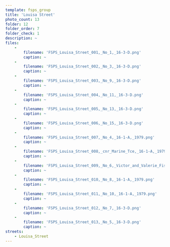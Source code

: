 ```yaml
---
template: fsps_group
title: 'Louisa Street'
photo_count: 13
folder: 12
folder_order: 7
folder_check: 1
description: ~
files:
    -
        filename: 'FSPS_Louisa_Street_001,_No_1,_16-3-D.png'
        caption: ~
    -
        filename: 'FSPS_Louisa_Street_002,_No_3,_16-3-D.png'
        caption: ~
    -
        filename: 'FSPS_Louisa_Street_003,_No_9,_16-3-D.png'
        caption: ~
    -
        filename: 'FSPS_Louisa_Street_004,_No_11,_16-3-D.png'
        caption: ~
    -
        filename: 'FSPS_Louisa_Street_005,_No_13,_16-3-D.png'
        caption: ~
    -
        filename: 'FSPS_Louisa_Street_006,_No_15,_16-3-D.png'
        caption: ~
    -
        filename: 'FSPS_Louisa_Street_007,_No_4,_16-1-A,_1979.png'
        caption: ~
    -
        filename: 'FSPS_Louisa_Street_008,_cnr_Marine_Tce,_16-1-A,_1979.png'
        caption: ~
    -
        filename: 'FSPS_Louisa_Street_009,_No_6,_Victor_and_Valerie_Fisher,_16-1-A,_1979.png'
        caption: ~
    -
        filename: 'FSPS_Louisa_Street_010,_No_8,_16-1-A,_1979.png'
        caption: ~
    -
        filename: 'FSPS_Louisa_Street_011,_No_10,_16-1-A,_1979.png'
        caption: ~
    -
        filename: 'FSPS_Louisa_Street_012,_No_7,_16-3-D.png'
        caption: ~
    -
        filename: 'FSPS_Louisa_Street_013,_No_5,_16-3-D.png'
        caption: ~
streets:
    - Louisa_Street
---
```

